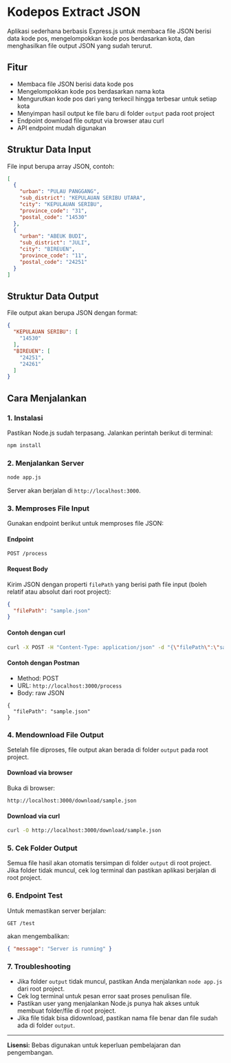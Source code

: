 # Kodepos Extract JSON

Aplikasi sederhana berbasis Express.js untuk membaca file JSON berisi data kode pos, mengelompokkan kode pos berdasarkan kota, dan menghasilkan file output JSON yang sudah terurut.

## Fitur
- Membaca file JSON berisi data kode pos
- Mengelompokkan kode pos berdasarkan nama kota
- Mengurutkan kode pos dari yang terkecil hingga terbesar untuk setiap kota
- Menyimpan hasil output ke file baru di folder `output` pada root project
- Endpoint download file output via browser atau curl
- API endpoint mudah digunakan

## Struktur Data Input
File input berupa array JSON, contoh:

```json
[
  {
    "urban": "PULAU PANGGANG",
    "sub_district": "KEPULAUAN SERIBU UTARA",
    "city": "KEPULAUAN SERIBU",
    "province_code": "31",
    "postal_code": "14530"
  },
  {
    "urban": "ABEUK BUDI",
    "sub_district": "JULI",
    "city": "BIREUEN",
    "province_code": "11",
    "postal_code": "24251"
  }
]
```

## Struktur Data Output
File output akan berupa JSON dengan format:

```json
{
  "KEPULAUAN SERIBU": [
    "14530"
  ],
  "BIREUEN": [
    "24251",
    "24261"
  ]
}
```

## Cara Menjalankan

### 1. Instalasi
Pastikan Node.js sudah terpasang. Jalankan perintah berikut di terminal:

```bash
npm install
```

### 2. Menjalankan Server

```bash
node app.js
```

Server akan berjalan di `http://localhost:3000`.

### 3. Memproses File Input
Gunakan endpoint berikut untuk memproses file JSON:

#### Endpoint
```
POST /process
```

#### Request Body
Kirim JSON dengan properti `filePath` yang berisi path file input (boleh relatif atau absolut dari root project):

```json
{
  "filePath": "sample.json"
}
```

#### Contoh dengan curl
```bash
curl -X POST -H "Content-Type: application/json" -d "{\"filePath\":\"sample.json\"}" http://localhost:3000/process
```

#### Contoh dengan Postman
- Method: POST
- URL: `http://localhost:3000/process`
- Body: raw JSON

```
{
  "filePath": "sample.json"
}
```

### 4. Mendownload File Output
Setelah file diproses, file output akan berada di folder `output` pada root project.

#### Download via browser
Buka di browser:
```
http://localhost:3000/download/sample.json
```

#### Download via curl
```bash
curl -O http://localhost:3000/download/sample.json
```

### 5. Cek Folder Output
Semua file hasil akan otomatis tersimpan di folder `output` di root project. Jika folder tidak muncul, cek log terminal dan pastikan aplikasi berjalan di root project.

### 6. Endpoint Test
Untuk memastikan server berjalan:
```
GET /test
```
akan mengembalikan:
```json
{ "message": "Server is running" }
```

### 7. Troubleshooting
- Jika folder `output` tidak muncul, pastikan Anda menjalankan `node app.js` dari root project.
- Cek log terminal untuk pesan error saat proses penulisan file.
- Pastikan user yang menjalankan Node.js punya hak akses untuk membuat folder/file di root project.
- Jika file tidak bisa didownload, pastikan nama file benar dan file sudah ada di folder `output`.

---

**Lisensi:** Bebas digunakan untuk keperluan pembelajaran dan pengembangan. 